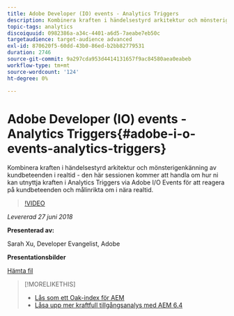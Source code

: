 ```yaml
---
title: Adobe Developer (IO) events - Analytics Triggers
description: Kombinera kraften i händelsestyrd arkitektur och mönsterigenkänning av kundbeteenden i realtid - den här sessionen behandlar hur ni kan utnyttja kraften i Analytics Triggers via Adobe Developer (Adobe I/O) Events för att reagera på kundbeteenden och målinrikta om i nära realtid.
topic-tags: analytics
discoiquuid: 0982386a-a34c-4401-a6d5-7aeabe7eb50c
targetaudience: target-audience advanced
exl-id: 870620f5-60dd-43b0-86ed-b2bb82779531
duration: 2746
source-git-commit: 9a297cda953d4414131657f9ac84580aea0eabeb
workflow-type: tm+mt
source-wordcount: '124'
ht-degree: 0%

---
```


# Adobe Developer (IO) events - Analytics Triggers{#adobe-i-o-events-analytics-triggers}

Kombinera kraften i händelsestyrd arkitektur och mönsterigenkänning av kundbeteenden i realtid - den här sessionen kommer att handla om hur ni kan utnyttja kraften i Analytics Triggers via Adobe I/O Events för att reagera på kundbeteenden och målinrikta om i nära realtid.

>[!VIDEO](https://video.tv.adobe.com/v/22809/?quality=9)

*Levererad 27 juni 2018*

**Presenterad av:**

Sarah Xu, Developer Evangelist, Adobe

**Presentationsbilder**

[Hämta fil](assets/gems+6+27+18+adobe+io+analytics+triggers.pdf)

<!--
[Get back to the Overview](https://helpx.adobe.com/experience-manager/kt/eseminars/gems/aem-index.html)
-->

>[!MORELIKETHIS]
>
>* [Lås som ett Oak-index för AEM](solr-as-an-oak-index-for-aem.md)
>* [Låsa upp mer kraftfull tillgångsanalys med AEM 6.4](https://helpx.adobe.com/experience-manager/kt/eseminars/experience-insider/exp-asset-analytics-64.html)

<!-- this link is broken: >* [Getting the most out of digital interactions with AEM and Analytics](https://helpx.adobe.com/experience-manager/kt/eseminars/ask-the-expert/aem-getting-the-most-out-of-digital-interactions-with-aem-and-analytics.html) 
-->
